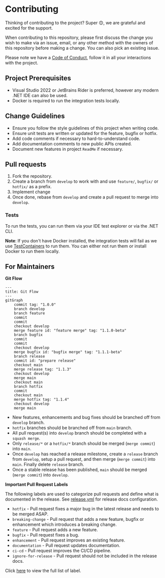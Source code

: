 # Contributing

Thinking of contributing to the project? Super 😊, we are grateful and excited for the support.

When contributing to this repository, please first discuss the change you wish to make via an issue, email, or any other method with the owners of this repository before making a change. You can also pick an existing issue.

Please note we have a [Code of Conduct](https://github.com/mishael-o/Dapper.SimpleSqlBuilder/blob/main/docs/CODE_OF_CONDUCT.md), follow it in all your interactions with the project.

## Project Prerequisites

- Visual Studio 2022 or JetBrains Rider is preferred, however any modern .NET IDE can also be used.
- Docker is required to run the integration tests locally.

## Change Guidelines

- Ensure you follow the style guidelines of this project when writing code.
- Ensure unit tests are written or updated for the feature, bugfix or hotfix.
- Add code comments if necessary to hard-to-understand code.
- Add documentation comments to new public APIs created.
- Document new features in project `ReadMe` if necessary.

## Pull requests

1. Fork the repository.
2. Create a branch from `develop` to work with and use `feature/`, `bugfix/` or `hotfix/` as a prefix.
3. Implement change
4. Once done, rebase from `develop` and create a pull request to merge into `develop`.

### Tests

To run the tests, you can run them via your IDE test explorer or via the .NET CLI.

**Note**: If you don't have Docker installed, the integration tests will fail as we use [TestContainers](https://github.com/testcontainers/testcontainers-dotnet) to run them. You can either not run them or install Docker to run them locally.

## For Maintainers

**Git Flow**

```mermaid
---
title: Git Flow
---
gitGraph
    commit tag: "1.0.0"
    branch develop
    branch feature
    commit
    commit
    checkout develop
    merge feature id: "feature merge" tag: "1.1.0-beta"
    branch bugfix
    commit
    commit
    checkout develop
    merge bugfix id: "bugfix merge" tag: "1.1.1-beta"
    branch release
    commit id: "prepare release"
    checkout main
    merge release tag: "1.1.3"
    checkout develop
    merge main
    checkout main
    branch hotfix
    commit
    checkout main
    merge hotfix tag: "1.1.4"
    checkout develop
    merge main
```

- New features, enhancements and bug fixes should be branched off from `develop` branch.
- `hotfix` branches should be branched off from `main` branch.
- All pull request(s) into `develop` branch should be completed with a `squash merge`.
- Only `release/*` or a `hotfix/*` branch should be merged (`merge commit`) into `main`.
- Once `develop` has reached a release milestone, create a `release` branch from `develop`, setup a pull request, and then merge (`merge commit`) into `main`. Finally delete `release` branch.
- Once a stable release has been published, `main` should be merged (`merge commit`) into `develop`.

**Important Pull Request Labels**

The following labels are used to categorize pull requests and define what is documented in the release. See [release.yml](https://github.com/mishael-o/Dapper.SimpleSqlBuilder/blob/main/.github/release.yml) for release docs configuration.

- `hotfix` - Pull request fixes a major bug in the latest release and needs to be merged ASAP.
- `breaking-change` - Pull request that adds a new feature, bugfix or enhancement which introduces a breaking change.
- `feature` - Pull request adds a new feature.
- `bugfix` - Pull request fixes a bug.
- `enhancement` - Pull request improves an existing feature.
- `documentation` - Pull request updates documentation.
- `ci-cd` - Pull request improves the CI/CD pipeline.
- `ignore-for-release` - Pull request should not be included in the release docs.

Click [here](https://github.com/mishael-o/Dapper.SimpleSqlBuilder/labels) to view the full list of label.
